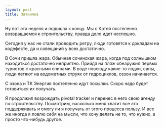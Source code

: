 ```yaml
---
layout: post
title: Пятничка
---
```


Ну вот эта неделя и подошла к концу. Мы с Катей постепенно возвращаемся к строительству, правда дело идет неспешно.

Сегодня у нас не стали проводить ретру, люди готовятся к докладам на кодефесте, да и совещаний у всех достаточно.

В Сочи пришла жара. Обычная сочинская жара, когда под солнышком находиться достаточно неприятно. Прийдя на пляж обнаружил первых туристов с красными спинами. В воде повсюду какие-то лодки, сапы, люди летяют на водометных струях от гидроциклов, сезон начинается.

С озона и ТК Энергия постепенно идут посылки. Скоро надо будет готовиться их получать.

Я продолжил возрождать pivotal tracker и перенес в него свою агенду по строительству. Посмотрим, насколько меня хватит все это поддерживать и смогу ли я получать от этого процесса пользу. И все же иногда я ловлю себя на мысли, что хочу делать не то, что нужно, а просто что-нибудь другое.